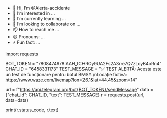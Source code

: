 - 👋 Hi, I’m @Alerta-accidente
- 👀 I’m interested in ...
- 🌱 I’m currently learning ...
- 💞️ I’m looking to collaborate on ...
- 📫 How to reach me ...
- 😄 Pronouns: ...
- ⚡ Fun fact: ...

<!---
Alerta-accidente/Alerta-accidente is a ✨ special ✨ repository because its `README.md` (this file) appears on your GitHub profile.
You can click the Preview link to take a look at your changes.
--->
import requests

BOT_TOKEN = "7808474978:AAH_tCHROy9UA2Fs2A3rre7Q7zLoyB4oRn4"
CHAT_ID = "6458331173"
TEST_MESSAGE = "✅ TEST ALERTĂ: Acesta este un test de funcționare pentru botul BMSY.\nLocație fictivă: https://www.waze.com/livemap?lon=26.1&lat=44.45&zoom=14"

url = f"https://api.telegram.org/bot{BOT_TOKEN}/sendMessage"
data = {"chat_id": CHAT_ID, "text": TEST_MESSAGE}
r = requests.post(url, data=data)

print(r.status_code, r.text)
